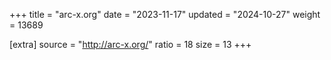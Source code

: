+++
title = "arc-x.org"
date = "2023-11-17"
updated = "2024-10-27"
weight = 13689

[extra]
source = "http://arc-x.org/"
ratio = 18
size = 13
+++
